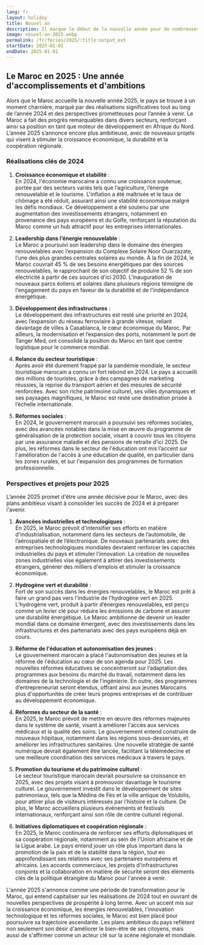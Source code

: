 ```yaml
---
lang: fr
layout: holiday
title: Nouvel an
description: Il marque le début de la nouvelle année pour de nombreuses cultures. Cette date a été fixée par l'empereur romain Jules César en 46 avant notre ère.
image: nouvel-an-2025.webp
permalink: /fr/feries/2025/:title:output_ext
startDate: 2025-01-01
endDate: 2025-01-01
---
```

## Le Maroc en 2025 : Une année d'accomplissements et d'ambitions

Alors que le Maroc accueille la nouvelle année 2025, le pays se trouve à un moment charnière, marqué par des réalisations significatives tout au long de l’année 2024 et des perspectives prometteuses pour l’année à venir. Le Maroc a fait des progrès remarquables dans divers secteurs, renforçant ainsi sa position en tant que moteur de développement en Afrique du Nord. L’année 2025 s’annonce encore plus ambitieuse, avec de nouveaux projets qui visent à stimuler la croissance économique, la durabilité et la coopération régionale.

### Réalisations clés de 2024

1. **Croissance économique et stabilité** :  
   En 2024, l'économie marocaine a connu une croissance soutenue, portée par des secteurs variés tels que l’agriculture, l’énergie renouvelable et le tourisme. L'inflation a été maîtrisée et le taux de chômage a été réduit, assurant ainsi une stabilité économique malgré les défis mondiaux. Ce développement a été soutenu par une augmentation des investissements étrangers, notamment en provenance des pays européens et du Golfe, renforçant la réputation du Maroc comme un hub attractif pour les entreprises internationales.

2. **Leadership dans l’énergie renouvelable** :  
   Le Maroc a poursuivi son leadership dans le domaine des énergies renouvelables avec l’expansion du Complexe Solaire Noor Ouarzazate, l’une des plus grandes centrales solaires au monde. À la fin de 2024, le Maroc couvrait 45 % de ses besoins énergétiques par des sources renouvelables, le rapprochant de son objectif de produire 52 % de son électricité à partir de ces sources d'ici 2030. L'inauguration de nouveaux parcs éoliens et solaires dans plusieurs régions témoigne de l'engagement du pays en faveur de la durabilité et de l'indépendance énergétique.

3. **Développement des infrastructures** :  
   Le développement des infrastructures est resté une priorité en 2024, avec l’expansion du réseau ferroviaire à grande vitesse, reliant davantage de villes à Casablanca, le cœur économique du Maroc. Par ailleurs, la modernisation et l’expansion des ports, notamment le port de Tanger Med, ont consolidé la position du Maroc en tant que centre logistique pour le commerce mondial.

4. **Relance du secteur touristique** :  
   Après avoir été durement frappé par la pandémie mondiale, le secteur touristique marocain a connu un fort rebond en 2024. Le pays a accueilli des millions de touristes, grâce à des campagnes de marketing réussies, la reprise du transport aérien et des mesures de sécurité renforcées. Avec son riche patrimoine culturel, ses villes dynamiques et ses paysages magnifiques, le Maroc est resté une destination prisée à l’échelle internationale.

5. **Réformes sociales** :  
   En 2024, le gouvernement marocain a poursuivi ses réformes sociales, avec des avancées notables dans la mise en œuvre du programme de généralisation de la protection sociale, visant à couvrir tous les citoyens par une assurance maladie et des pensions de retraite d’ici 2025. De plus, les réformes dans le secteur de l'éducation ont mis l’accent sur l'amélioration de l'accès à une éducation de qualité, en particulier dans les zones rurales, et sur l'expansion des programmes de formation professionnelle.

### Perspectives et projets pour 2025

L’année 2025 promet d'être une année décisive pour le Maroc, avec des plans ambitieux visant à consolider les succès de 2024 et à préparer l'avenir.

1. **Avancées industrielles et technologiques** :  
   En 2025, le Maroc prévoit d'intensifier ses efforts en matière d'industrialisation, notamment dans les secteurs de l’automobile, de l’aérospatiale et de l’électronique. De nouveaux partenariats avec des entreprises technologiques mondiales devraient renforcer les capacités industrielles du pays et stimuler l’innovation. La création de nouvelles zones industrielles vise également à attirer des investissements étrangers, générer des milliers d'emplois et stimuler la croissance économique.

2. **Hydrogène vert et durabilité** :  
   Fort de son succès dans les énergies renouvelables, le Maroc est prêt à faire un grand pas vers l'industrie de l'hydrogène vert en 2025. L’hydrogène vert, produit à partir d’énergies renouvelables, est perçu comme un levier clé pour réduire les émissions de carbone et assurer une durabilité énergétique. Le Maroc ambitionne de devenir un leader mondial dans ce domaine émergent, avec des investissements dans les infrastructures et des partenariats avec des pays européens déjà en cours.

3. **Réforme de l'éducation et autonomisation des jeunes** :  
   Le gouvernement marocain a placé l'autonomisation des jeunes et la réforme de l'éducation au cœur de son agenda pour 2025. Les nouvelles réformes éducatives se concentreront sur l’adaptation des programmes aux besoins du marché du travail, notamment dans les domaines de la technologie et de l’ingénierie. En outre, des programmes d’entrepreneuriat seront étendus, offrant ainsi aux jeunes Marocains plus d'opportunités de créer leurs propres entreprises et de contribuer au développement économique.

4. **Réformes du secteur de la santé** :  
   En 2025, le Maroc prévoit de mettre en œuvre des réformes majeures dans le système de santé, visant à améliorer l'accès aux services médicaux et la qualité des soins. Le gouvernement entend construire de nouveaux hôpitaux, notamment dans les régions sous-desservies, et améliorer les infrastructures sanitaires. Une nouvelle stratégie de santé numérique devrait également être lancée, facilitant la télémédecine et une meilleure coordination des services médicaux à travers le pays.

5. **Promotion du tourisme et du patrimoine culturel** :  
   Le secteur touristique marocain devrait poursuivre sa croissance en 2025, avec des projets visant à promouvoir davantage le tourisme culturel. Le gouvernement investit dans le développement de sites patrimoniaux, tels que la Médina de Fès et la ville antique de Volubilis, pour attirer plus de visiteurs intéressés par l’histoire et la culture. De plus, le Maroc accueillera plusieurs événements et festivals internationaux, renforçant ainsi son rôle de centre culturel régional.

6. **Initiatives diplomatiques et coopération régionale** :  
   En 2025, le Maroc continuera de renforcer ses efforts diplomatiques et sa coopération régionale, notamment au sein de l'Union africaine et de la Ligue arabe. Le pays entend jouer un rôle plus important dans la promotion de la paix et de la stabilité dans la région, tout en approfondissant ses relations avec ses partenaires européens et africains. Les accords commerciaux, les projets d'infrastructures conjoints et la collaboration en matière de sécurité seront des éléments clés de la politique étrangère du Maroc pour l'année à venir.

L'année 2025 s'annonce comme une période de transformation pour le Maroc, qui entend capitaliser sur les réalisations de 2024 tout en ouvrant de nouvelles perspectives de prospérité à long terme. Avec un accent mis sur la croissance économique, les énergies renouvelables, l'innovation technologique et les réformes sociales, le Maroc est bien placé pour poursuivre sa trajectoire ascendante. Les plans ambitieux du pays reflètent non seulement son désir d'améliorer le bien-être de ses citoyens, mais aussi de s'affirmer comme un acteur clé sur la scène régionale et mondiale.